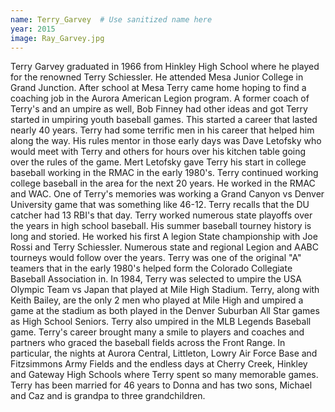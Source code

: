 ```yaml
---
name: Terry_Garvey  # Use sanitized name here
year: 2015
image: Ray_Garvey.jpg
---
```


Terry Garvey graduated in 1966 from Hinkley High School where he played for the
renowned Terry Schiessler. He attended Mesa Junior College in Grand Junction. After school
at Mesa Terry came home hoping to find a coaching job in the Aurora American Legion
program. A former coach of Terry's and an umpire as well, Bob Finney had other ideas and
got Terry started in umpiring youth baseball games.
This started a career that lasted nearly 40 years. Terry had some terrific men in his career
that helped him along the way. His rules mentor in those early days was Dave Letofsky who
would meet with Terry and others for hours over his kitchen table going over the rules of
the game. Mert Letofsky gave Terry his start in college baseball working in the RMAC in the
early 1980's. Terry continued working college baseball in the area for the next 20 years. He
worked in the RMAC and WAC. One of Terry's memories was working a Grand Canyon vs
Denver University game that was something like 46-12. Terry recalls that the DU catcher
had 13 RBI's that day.
Terry worked numerous state playoffs over the years in high school baseball. His summer
baseball tourney history is long and storied. He worked his first A legion State
championship with Joe Rossi and Terry Schiessler. Numerous state and regional Legion and
AABC tourneys would follow over the years.
Terry was one of the original "A" teamers that in the early 1980's helped form the Colorado
Collegiate Baseball Association in. In 1984, Terry was selected to umpire the USA Olympic
Team vs Japan that played at Mile High Stadium. Terry, along with Keith Bailey, are the only
2 men who played at Mile High and umpired a game at the stadium as both played in the
Denver Suburban All Star games as High School Seniors. Terry also umpired in the MLB
Legends Baseball game.
Terry's career brought many a smile to players and coaches and partners who graced the
baseball fields across the Front Range. In particular, the nights at Aurora Central, Littleton,
Lowry Air Force Base and Fitzsimmons Army Fields and the endless days at Cherry Creek,
Hinkley and Gateway High Schools where Terry spent so many memorable games.
Terry has been married for 46 years to Donna and has two sons, Michael and Caz and is
grandpa to three grandchildren.